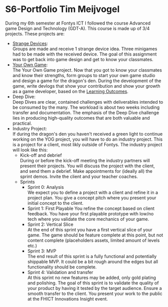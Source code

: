 # S6-Portfolio Tim Meijvogel

During my 6th semester at Fontys ICT I followed the course Advanced game Design and Technology (GDT-A). This course is made up of 3/4 projects. 
These projects are:
- [Strange Devices](Contents/1.%20Strange%20Devices):  
  Groups are made and receive 1 strange device idea. Three minigames had to be made with the received device. The goal of this assignment was to get back into game design and get to know your classmates.
- [Your Own Game](Contents/2.%20Your%20Own%20Game):  
  The Your Own Game project. Now that you got to know your classmates and know their strengths, form groups to start your own game studio and design a game for the dragon's den. During the development of the game, write devlogs that show your contribution and show your growth as a game developer, based on the [Learning Outcomes](Contents/Learning%20Outcomes.md).
- Deep Dive:  
  Deep Dives are clear, contained challenges with deliverables intended to be consumed by the many. The workload is about two weeks including transfer and documentation. The emphasis of the Deep Dive challenge lies in producing high-quality outcomes that are both valuable and practical.
- Industry Project:  
  If during the dragon's den you haven't received a green light to continue working on the YOG project, you will have to do an industry project. This is a project for a client, most likly outside of Fontys. The industry project will look like this:
  - Kick-off and debrief  
    During or before the kick-off meeting the industry partners will present their projects.
    You will discuss the project with the client, and send them a debrief.
    Make appointments for (ideally all) the sprint demos. Invite the client and your teacher coaches.
  - Sprints
      - Sprint 0: Analysis  
        We expect you to define a project with a client and refine it in a project plan. 
        You give a concept pitch where you present your initial concept to the client.
      - Sprint 1: First Playable 
        You refine the concept based on client feedback.
        You have your first playable prototype with low/no tech where you validate the core mechanics of your game.
      - Sprint 2: Vertical Slice  
        At the end of this sprint you have a first vertical slice of your game. The game should be feature complete at this point, but not content complete (placeholders assets, limited amount of levels etc.)
      - Sprint 3: MVP  
        The end result of this sprint is a fully functional and potentially shippable MVP. It could be a bit rough around the edges but all functionality should be complete.
      - Sprint 4: Validation and transfer  
        At this sprint no new features may be added, only gold plating and polishing. The goal of this sprint is to validate the quality of your product by having it tested by the target audience.
        Ensure a smooth transfer to the client.
        You present your work to the public at the FHICT Innovations Insight event.

